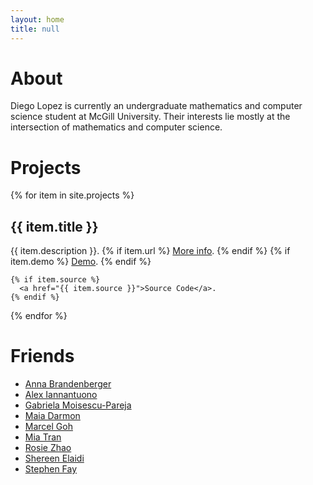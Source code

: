 ```yaml
---
layout: home
title: null
---
```

<h1> About </h1>
Diego Lopez is currently an undergraduate mathematics and computer science
student at McGill University. Their interests lie mostly at the intersection
of mathematics and computer science.

# Projects
{% for item in site.projects %}
  <h2>{{ item.title }}</h2>
  <p>
    {{ item.description }}. 
    {% if item.url %}
      <a href="{{ item.url }}">More info</a>.
    {% endif %}
    {% if item.demo %}
      <a href="{{ item.demo }}">Demo</a>.
    {% endif %}

    {% if item.source %} 
      <a href="{{ item.source }}">Source Code</a>.
    {% endif %}
  </p>
{% endfor %}

# Friends

* [Anna Brandenberger](https://abrandenberger.github.io/)
* [Alex Iannantuono](https://alexander.iannantuono.org/)
* [Gabriela Moisescu-Pareja](https://gabrielamp.github.io/)
* [Maia Darmon](https://maiadd.github.io/)
* [Marcel Goh](https://marcelgoh.github.io/)
* [Mia Tran](https://mytran2111.github.io/)
* [Rosie Zhao](https://rosieyzh.github.io/website/)
* [Shereen Elaidi](https://shereenelaidi.github.io/)
* [Stephen Fay](https://dcxst.github.io/)
